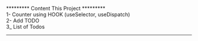 ********* Content This Project *********<br />
1- Counter using HOOK (useSelector, useDispatch)<br />
2- Add TODO<br />
3_ List of Todos<br />
****************************************
 
